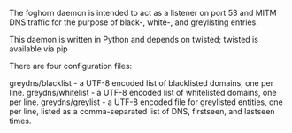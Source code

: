 The foghorn daemon is intended to act as a listener on port 53 and MITM 
DNS traffic for the purpose of black-, white-, and greylisting entries.

This daemon is written in Python and depends on twisted; twisted is 
available via pip

There are four configuration files: 

greydns/blacklist - a UTF-8 encoded list of blacklisted domains, one per 
line.
greydns/whitelist - a UTF-8 encoded list of whitelisted domains, one per 
line.
greydns/greylist - a UTF-8 encoded file for greylisted entities, one per 
line, listed as a comma-separated list of DNS, firstseen, and lastseen 
times.


